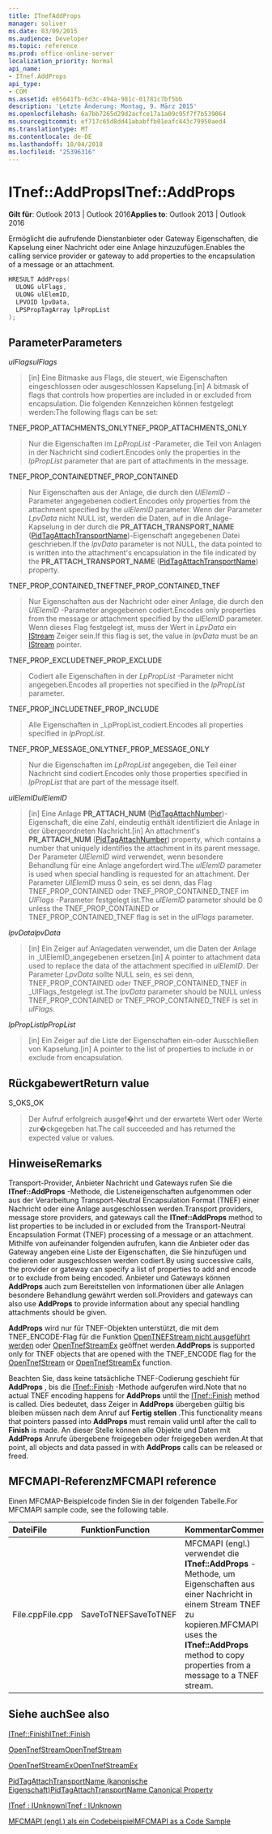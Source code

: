 ```yaml
---
title: ITnefAddProps
manager: soliver
ms.date: 03/09/2015
ms.audience: Developer
ms.topic: reference
ms.prod: office-online-server
localization_priority: Normal
api_name:
- ITnef.AddProps
api_type:
- COM
ms.assetid: e85641fb-6d3c-494a-981c-01781c7bf5bb
description: 'Letzte Änderung: Montag, 9. März 2015'
ms.openlocfilehash: 6a7bb7265d29d2acfce17a1a09c95f7f7b539064
ms.sourcegitcommit: ef717c65d8dd41ababffb01eafc443c79950aed4
ms.translationtype: MT
ms.contentlocale: de-DE
ms.lasthandoff: 10/04/2018
ms.locfileid: "25396316"
---
```

# <a name="itnefaddprops"></a><span data-ttu-id="634b4-103">ITnef::AddProps</span><span class="sxs-lookup"><span data-stu-id="634b4-103">ITnef::AddProps</span></span>

  
  
<span data-ttu-id="634b4-104">**Gilt für**: Outlook 2013 | Outlook 2016</span><span class="sxs-lookup"><span data-stu-id="634b4-104">**Applies to**: Outlook 2013 | Outlook 2016</span></span> 
  
<span data-ttu-id="634b4-105">Ermöglicht die aufrufende Dienstanbieter oder Gateway Eigenschaften, die Kapselung einer Nachricht oder eine Anlage hinzuzufügen.</span><span class="sxs-lookup"><span data-stu-id="634b4-105">Enables the calling service provider or gateway to add properties to the encapsulation of a message or an attachment.</span></span> 
  
```cpp
HRESULT AddProps(
  ULONG ulFlags,
  ULONG ulElemID,
  LPVOID lpvData,
  LPSPropTagArray lpPropList
);
```

## <a name="parameters"></a><span data-ttu-id="634b4-106">Parameter</span><span class="sxs-lookup"><span data-stu-id="634b4-106">Parameters</span></span>

 <span data-ttu-id="634b4-107">_ulFlags_</span><span class="sxs-lookup"><span data-stu-id="634b4-107">_ulFlags_</span></span>
  
> <span data-ttu-id="634b4-108">[in] Eine Bitmaske aus Flags, die steuert, wie Eigenschaften eingeschlossen oder ausgeschlossen Kapselung.</span><span class="sxs-lookup"><span data-stu-id="634b4-108">[in] A bitmask of flags that controls how properties are included in or excluded from encapsulation.</span></span> <span data-ttu-id="634b4-109">Die folgenden Kennzeichen können festgelegt werden:</span><span class="sxs-lookup"><span data-stu-id="634b4-109">The following flags can be set:</span></span>
    
<span data-ttu-id="634b4-110">TNEF_PROP_ATTACHMENTS_ONLY</span><span class="sxs-lookup"><span data-stu-id="634b4-110">TNEF_PROP_ATTACHMENTS_ONLY</span></span> 
  
> <span data-ttu-id="634b4-111">Nur die Eigenschaften im _LpPropList_ -Parameter, die Teil von Anlagen in der Nachricht sind codiert.</span><span class="sxs-lookup"><span data-stu-id="634b4-111">Encodes only the properties in the  _lpPropList_ parameter that are part of attachments in the message.</span></span> 
    
<span data-ttu-id="634b4-112">TNEF_PROP_CONTAINED</span><span class="sxs-lookup"><span data-stu-id="634b4-112">TNEF_PROP_CONTAINED</span></span> 
  
> <span data-ttu-id="634b4-113">Nur Eigenschaften aus der Anlage, die durch den _UlElemID_ -Parameter angegebenen codiert.</span><span class="sxs-lookup"><span data-stu-id="634b4-113">Encodes only properties from the attachment specified by the  _ulElemID_ parameter.</span></span> <span data-ttu-id="634b4-114">Wenn der Parameter _LpvData_ nicht NULL ist, werden die Daten, auf in die Anlage-Kapselung in der durch die **PR_ATTACH_TRANSPORT_NAME** ([PidTagAttachTransportName](pidtagattachtransportname-canonical-property.md))-Eigenschaft angegebenen Datei geschrieben.</span><span class="sxs-lookup"><span data-stu-id="634b4-114">If the  _lpvData_ parameter is not NULL, the data pointed to is written into the attachment's encapsulation in the file indicated by the **PR_ATTACH_TRANSPORT_NAME** ([PidTagAttachTransportName](pidtagattachtransportname-canonical-property.md)) property.</span></span>
    
<span data-ttu-id="634b4-115">TNEF_PROP_CONTAINED_TNEF</span><span class="sxs-lookup"><span data-stu-id="634b4-115">TNEF_PROP_CONTAINED_TNEF</span></span> 
  
> <span data-ttu-id="634b4-116">Nur Eigenschaften aus der Nachricht oder einer Anlage, die durch den _UlElemID_ -Parameter angegebenen codiert.</span><span class="sxs-lookup"><span data-stu-id="634b4-116">Encodes only properties from the message or attachment specified by the  _ulElemID_ parameter.</span></span> <span data-ttu-id="634b4-117">Wenn dieses Flag festgelegt ist, muss der Wert in _LpvData_ ein [IStream](https://docs.microsoft.com/windows/desktop/api/objidl/nn-objidl-istream) Zeiger sein.</span><span class="sxs-lookup"><span data-stu-id="634b4-117">If this flag is set, the value in  _lpvData_ must be an [IStream](https://docs.microsoft.com/windows/desktop/api/objidl/nn-objidl-istream) pointer.</span></span> 
    
<span data-ttu-id="634b4-118">TNEF_PROP_EXCLUDE</span><span class="sxs-lookup"><span data-stu-id="634b4-118">TNEF_PROP_EXCLUDE</span></span> 
  
> <span data-ttu-id="634b4-119">Codiert alle Eigenschaften in der _LpPropList_ -Parameter nicht angegeben.</span><span class="sxs-lookup"><span data-stu-id="634b4-119">Encodes all properties not specified in the  _lpPropList_ parameter.</span></span> 
    
<span data-ttu-id="634b4-120">TNEF_PROP_INCLUDE</span><span class="sxs-lookup"><span data-stu-id="634b4-120">TNEF_PROP_INCLUDE</span></span> 
  
> <span data-ttu-id="634b4-121">Alle Eigenschaften in _LpPropList_codiert.</span><span class="sxs-lookup"><span data-stu-id="634b4-121">Encodes all properties specified in  _lpPropList_.</span></span> 
    
<span data-ttu-id="634b4-122">TNEF_PROP_MESSAGE_ONLY</span><span class="sxs-lookup"><span data-stu-id="634b4-122">TNEF_PROP_MESSAGE_ONLY</span></span> 
  
> <span data-ttu-id="634b4-123">Nur die Eigenschaften im _LpPropList_ angegeben, die Teil einer Nachricht sind codiert.</span><span class="sxs-lookup"><span data-stu-id="634b4-123">Encodes only those properties specified in  _lpPropList_ that are part of the message itself.</span></span> 
    
 <span data-ttu-id="634b4-124">_ulElemID_</span><span class="sxs-lookup"><span data-stu-id="634b4-124">_ulElemID_</span></span>
  
> <span data-ttu-id="634b4-125">[in] Eine Anlage **PR_ATTACH_NUM** ([PidTagAttachNumber](pidtagattachnumber-canonical-property.md))-Eigenschaft, die eine Zahl, eindeutig enthält identifiziert die Anlage in der übergeordneten Nachricht.</span><span class="sxs-lookup"><span data-stu-id="634b4-125">[in] An attachment's **PR_ATTACH_NUM** ([PidTagAttachNumber](pidtagattachnumber-canonical-property.md)) property, which contains a number that uniquely identifies the attachment in its parent message.</span></span> <span data-ttu-id="634b4-126">Der Parameter _UlElemID_ wird verwendet, wenn besondere Behandlung für eine Anlage angefordert wird.</span><span class="sxs-lookup"><span data-stu-id="634b4-126">The  _ulElemID_ parameter is used when special handling is requested for an attachment.</span></span> <span data-ttu-id="634b4-127">Der Parameter _UlElemID_ muss 0 sein, es sei denn, das Flag TNEF_PROP_CONTAINED oder TNEF_PROP_CONTAINED_TNEF im _UlFlags_ -Parameter festgelegt ist.</span><span class="sxs-lookup"><span data-stu-id="634b4-127">The  _ulElemID_ parameter should be 0 unless the TNEF_PROP_CONTAINED or TNEF_PROP_CONTAINED_TNEF flag is set in the  _ulFlags_ parameter.</span></span> 
    
 <span data-ttu-id="634b4-128">_lpvData_</span><span class="sxs-lookup"><span data-stu-id="634b4-128">_lpvData_</span></span>
  
> <span data-ttu-id="634b4-129">[in] Ein Zeiger auf Anlagedaten verwendet, um die Daten der Anlage in _UlElemID_angegebenen ersetzen.</span><span class="sxs-lookup"><span data-stu-id="634b4-129">[in] A pointer to attachment data used to replace the data of the attachment specified in  _ulElemID_.</span></span> <span data-ttu-id="634b4-130">Der Parameter _LpvData_ sollte NULL sein, es sei denn, TNEF_PROP_CONTAINED oder TNEF_PROP_CONTAINED_TNEF in _UlFlags_festgelegt ist.</span><span class="sxs-lookup"><span data-stu-id="634b4-130">The  _lpvData_ parameter should be NULL unless TNEF_PROP_CONTAINED or TNEF_PROP_CONTAINED_TNEF is set in  _ulFlags_.</span></span>
    
 <span data-ttu-id="634b4-131">_lpPropList_</span><span class="sxs-lookup"><span data-stu-id="634b4-131">_lpPropList_</span></span>
  
> <span data-ttu-id="634b4-132">[in] Ein Zeiger auf die Liste der Eigenschaften ein-oder Ausschließen von Kapselung.</span><span class="sxs-lookup"><span data-stu-id="634b4-132">[in] A pointer to the list of properties to include in or exclude from encapsulation.</span></span>
    
## <a name="return-value"></a><span data-ttu-id="634b4-133">Rückgabewert</span><span class="sxs-lookup"><span data-stu-id="634b4-133">Return value</span></span>

<span data-ttu-id="634b4-134">S_OK</span><span class="sxs-lookup"><span data-stu-id="634b4-134">S_OK</span></span> 
  
> <span data-ttu-id="634b4-135">Der Aufruf erfolgreich ausgef�hrt und der erwartete Wert oder Werte zur�ckgegeben hat.</span><span class="sxs-lookup"><span data-stu-id="634b4-135">The call succeeded and has returned the expected value or values.</span></span>
    
## <a name="remarks"></a><span data-ttu-id="634b4-136">Hinweise</span><span class="sxs-lookup"><span data-stu-id="634b4-136">Remarks</span></span>

<span data-ttu-id="634b4-137">Transport-Provider, Anbieter Nachricht und Gateways rufen Sie die **ITnef::AddProps** -Methode, die Listeneigenschaften aufgenommen oder aus der Verarbeitung Transport-Neutral Encapsulation Format (TNEF) einer Nachricht oder eine Anlage ausgeschlossen werden.</span><span class="sxs-lookup"><span data-stu-id="634b4-137">Transport providers, message store providers, and gateways call the **ITnef::AddProps** method to list properties to be included in or excluded from the Transport-Neutral Encapsulation Format (TNEF) processing of a message or an attachment.</span></span> <span data-ttu-id="634b4-138">Mithilfe von aufeinander folgenden aufrufen, kann die Anbieter oder das Gateway angeben eine Liste der Eigenschaften, die Sie hinzufügen und codieren oder ausgeschlossen werden codiert.</span><span class="sxs-lookup"><span data-stu-id="634b4-138">By using successive calls, the provider or gateway can specify a list of properties to add and encode or to exclude from being encoded.</span></span> <span data-ttu-id="634b4-139">Anbieter und Gateways können **AddProps** auch zum Bereitstellen von Informationen über alle Anlagen besondere Behandlung gewährt werden soll.</span><span class="sxs-lookup"><span data-stu-id="634b4-139">Providers and gateways can also use **AddProps** to provide information about any special handling attachments should be given.</span></span> 
  
 <span data-ttu-id="634b4-140">**AddProps** wird nur für TNEF-Objekten unterstützt, die mit dem TNEF_ENCODE-Flag für die Funktion [OpenTNEFStream nicht ausgeführt werden](opentnefstream.md) oder [OpenTnefStreamEx](opentnefstreamex.md) geöffnet werden.</span><span class="sxs-lookup"><span data-stu-id="634b4-140">**AddProps** is supported only for TNEF objects that are opened with the TNEF_ENCODE flag for the [OpenTnefStream](opentnefstream.md) or [OpenTnefStreamEx](opentnefstreamex.md) function.</span></span> 
  
<span data-ttu-id="634b4-141">Beachten Sie, dass keine tatsächliche TNEF-Codierung geschieht für **AddProps** , bis die [ITnef::Finish](itnef-finish.md) -Methode aufgerufen wird.</span><span class="sxs-lookup"><span data-stu-id="634b4-141">Note that no actual TNEF encoding happens for **AddProps** until the [ITnef::Finish](itnef-finish.md) method is called.</span></span> <span data-ttu-id="634b4-142">Dies bedeutet, dass Zeiger in **AddProps** übergeben gültig bis bleiben müssen nach dem Anruf auf **Fertig stellen** .</span><span class="sxs-lookup"><span data-stu-id="634b4-142">This functionality means that pointers passed into **AddProps** must remain valid until after the call to **Finish** is made.</span></span> <span data-ttu-id="634b4-143">An dieser Stelle können alle Objekte und Daten mit **AddProps** Anrufe übergebene freigegeben oder freigegeben werden.</span><span class="sxs-lookup"><span data-stu-id="634b4-143">At that point, all objects and data passed in with **AddProps** calls can be released or freed.</span></span> 
  
## <a name="mfcmapi-reference"></a><span data-ttu-id="634b4-144">MFCMAPI-Referenz</span><span class="sxs-lookup"><span data-stu-id="634b4-144">MFCMAPI reference</span></span>

<span data-ttu-id="634b4-145">Einen MFCMAP-Beispielcode finden Sie in der folgenden Tabelle.</span><span class="sxs-lookup"><span data-stu-id="634b4-145">For MFCMAPI sample code, see the following table.</span></span>
  
|<span data-ttu-id="634b4-146">**Datei**</span><span class="sxs-lookup"><span data-stu-id="634b4-146">**File**</span></span>|<span data-ttu-id="634b4-147">**Funktion**</span><span class="sxs-lookup"><span data-stu-id="634b4-147">**Function**</span></span>|<span data-ttu-id="634b4-148">**Kommentar**</span><span class="sxs-lookup"><span data-stu-id="634b4-148">**Comment**</span></span>|
|:-----|:-----|:-----|
|<span data-ttu-id="634b4-149">File.cpp</span><span class="sxs-lookup"><span data-stu-id="634b4-149">File.cpp</span></span>  <br/> |<span data-ttu-id="634b4-150">SaveToTNEF</span><span class="sxs-lookup"><span data-stu-id="634b4-150">SaveToTNEF</span></span>  <br/> |<span data-ttu-id="634b4-151">MFCMAPI (engl.) verwendet die **ITnef::AddProps** -Methode, um Eigenschaften aus einer Nachricht in einem Stream TNEF zu kopieren.</span><span class="sxs-lookup"><span data-stu-id="634b4-151">MFCMAPI uses the **ITnef::AddProps** method to copy properties from a message to a TNEF stream.</span></span>  <br/> |
   
## <a name="see-also"></a><span data-ttu-id="634b4-152">Siehe auch</span><span class="sxs-lookup"><span data-stu-id="634b4-152">See also</span></span>



[<span data-ttu-id="634b4-153">ITnef::Finish</span><span class="sxs-lookup"><span data-stu-id="634b4-153">ITnef::Finish</span></span>](itnef-finish.md)
  
[<span data-ttu-id="634b4-154">OpenTnefStream</span><span class="sxs-lookup"><span data-stu-id="634b4-154">OpenTnefStream</span></span>](opentnefstream.md)
  
[<span data-ttu-id="634b4-155">OpenTnefStreamEx</span><span class="sxs-lookup"><span data-stu-id="634b4-155">OpenTnefStreamEx</span></span>](opentnefstreamex.md)
  
[<span data-ttu-id="634b4-156">PidTagAttachTransportName (kanonische Eigenschaft)</span><span class="sxs-lookup"><span data-stu-id="634b4-156">PidTagAttachTransportName Canonical Property</span></span>](pidtagattachtransportname-canonical-property.md)
  
[<span data-ttu-id="634b4-157">ITnef : IUnknown</span><span class="sxs-lookup"><span data-stu-id="634b4-157">ITnef : IUnknown</span></span>](itnefiunknown.md)


[<span data-ttu-id="634b4-158">MFCMAPI (engl.) als ein Codebeispiel</span><span class="sxs-lookup"><span data-stu-id="634b4-158">MFCMAPI as a Code Sample</span></span>](mfcmapi-as-a-code-sample.md)

